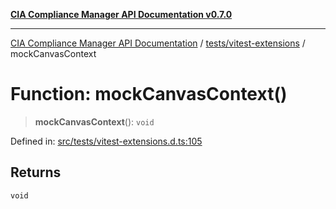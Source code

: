 [**CIA Compliance Manager API Documentation v0.7.0**](../../../README.md)

***

[CIA Compliance Manager API Documentation](../../../modules.md) / [tests/vitest-extensions](../README.md) / mockCanvasContext

# Function: mockCanvasContext()

> **mockCanvasContext**(): `void`

Defined in: [src/tests/vitest-extensions.d.ts:105](https://github.com/Hack23/cia-compliance-manager/blob/a904e43458f81faf7066f9da9fc149cc9f6e236d/src/tests/vitest-extensions.d.ts#L105)

## Returns

`void`
